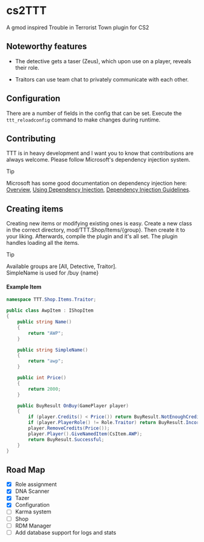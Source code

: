 # cs2TTT
A gmod inspired Trouble in Terrorist Town plugin for CS2

## Noteworthy features
* The detective gets a taser (Zeus), which upon use on a player, reveals their role.

[//]: # (* The Detective can press 'use' on a body to identify who killed them.)
* Traitors can use team chat to privately communicate with each other.



[//]: # (## Items & Shop)

[//]: # (You can open the shop with the `css_shop` command.)

[//]: # ()
[//]: # (You can buy items during the game by using the `css_buy <itemName>` command, where you replace `<itemName>` with the _itemName_ of the item of your choice.)

[//]: # ()
[//]: # (Below is a list of currently added items, an explanation of **what they do** &#40;still to be added&#41;, which **team** can buy them, their **price** and their **itemName** )

[//]: # ()
[//]: # (| Item              | Use     | Team      | Price | itemName   |)

[//]: # (| :---------------- | :------ | :-------: | :---: | :--------: |)

[//]: # (| AK47              |    -    | Traitor   | 500   | ak47       |)

[//]: # (| AWP               |    -    | Traitor   | 2000  | awp        |)

[//]: # (| Wall Hack         |    -    | Traitor   | 1000  | wallhack   |)

[//]: # (| Taser             | Reveal someone's role | Detective | 1000  | taser      |)

[//]: # (| DNA Scanner       |    -    | Detective | 1000  | dnascanner |)

[//]: # ()
[//]: # (## Commands)

[//]: # ()
[//]: # (### In-Game)

[//]: # (* `css_shop` Opens the shop menu )

[//]: # (* `css_buy <itemName>` Buys the specified item if you have enough money &#40;e.g. `css_buy ak47` or `css_buy wallhack`&#41;)

[//]: # ()
[//]: # (### Console)

[//]: # (* `css_roles` = Get the roles of all players)

[//]: # (* `ttt_reloadconfig` = Reload the TTT config)

## Configuration
There are a number of fields in the config that can be set. Execute the `ttt_reloadconfig` command to make changes during runtime.

## Contributing
TTT is in heavy development and I want you to know that contributions are always welcome. Please follow Microsoft's dependency injection system.

> [!TIP]
> Microsoft has some good documentation on dependency injection here: 
> [Overview](https://learn.microsoft.com/en-us/dotnet/core/extensions/dependency-injection),
> [Using Dependency Injection](https://learn.microsoft.com/en-us/dotnet/core/extensions/dependency-injection-usage),
> [Dependency Injection Guidelines](https://learn.microsoft.com/en-us/dotnet/core/extensions/dependency-injection-guidelines).

## Creating items

Creating new items or modifying existing ones is easy. Create a new class in the correct directory, mod/TTT.Shop/Items/{group}. Then create it to your liking. Afterwards, compile the plugin and it's all set. The plugin handles loading all the items.

> [!TIP]
> Available groups are [All, Detective, Traitor]. <br>
> SimpleName is used for /buy {name}

#### Example Item
```c#
namespace TTT.Shop.Items.Traitor;

public class AwpItem : IShopItem
{
    public string Name()
    {
        return "AWP";
    }

    public string SimpleName()
    {
        return "awp";
    }

    public int Price()
    {
        return 2000;
    }

    public BuyResult OnBuy(GamePlayer player)
    {
        if (player.Credits() < Price()) return BuyResult.NotEnoughCredits;
        if (player.PlayerRole() != Role.Traitor) return BuyResult.IncorrectRole;
        player.RemoveCredits(Price());
        player.Player().GiveNamedItem(CsItem.AWP);
        return BuyResult.Successful;
    }
}
```

## Road Map
- [x] Role assignment
- [x] DNA Scanner
- [x] Tazer
- [x] Configuration
- [ ] Karma system
- [ ] Shop
- [ ] RDM Manager
- [ ] Add database support for logs and stats
